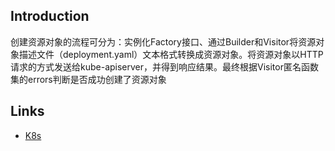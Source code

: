 ## Introduction







创建资源对象的流程可分为：实例化Factory接口、通过Builder和Visitor将资源对象描述文件（deployment.yaml）文本格式转换成资源对象。将资源对象以HTTP请求的方式发送给kube-apiserver，并得到响应结果。最终根据Visitor匿名函数集的errors判断是否成功创建了资源对象





## Links

- [K8s](/docs/CS/Container/k8s/K8s.md)

